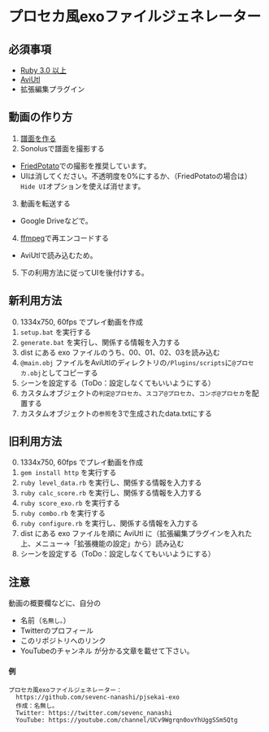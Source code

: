 # プロセカ風exoファイルジェネレーター

## 必須事項
- [Ruby 3.0 以上](https://www.ruby-lang.org/ja/documentation/installation/)
- [AviUtl](http://spring-fragrance.mints.ne.jp/aviutl/)
- 拡張編集プラグイン

## 動画の作り方

1. [譜面を作る](https://wiki.purplepalette.net/create-charts)
2. Sonolusで譜面を撮影する
- [FriedPotato](https://fp.sevenc7c.com)での撮影を推奨しています。
- UIは消してください。不透明度を0%にするか、（FriedPotatoの場合は）`Hide UI`オプションを使えば消せます。
3. 動画を転送する
- Google Driveなどで。
4. [ffmpeg](https://www.ffmpeg.org/)で再エンコードする
- AviUtlで読み込むため。
5. 下の利用方法に従ってUIを後付けする。

## 新利用方法

0. 1334x750, 60fps でプレイ動画を作成
1. `setup.bat` を実行する
2. `generate.bat` を実行し、関係する情報を入力する
3. dist にある exo ファイルのうち、00、01、02、03を読み込む
4.  `@main.obj` ファイルをAviUtlのディレクトリの`/Plugins/scripts`に`@プロセカ.obj`としてコピーする
5.  シーンを設定する（ToDo：設定しなくてもいいようにする）
6.  カスタムオブジェクトの`判定@プロセカ`、`スコア@プロセカ`、`コンボ@プロセカ`を配置する 
7.  カスタムオブジェクトの`参照`を3で生成されたdata.txtにする

## 旧利用方法

0. 1334x750, 60fps でプレイ動画を作成
1. `gem install http` を実行する
2. `ruby level_data.rb` を実行し、関係する情報を入力する
3. `ruby calc_score.rb` を実行し、関係する情報を入力する
4. `ruby score_exo.rb` を実行する
5. `ruby combo.rb` を実行する
6. `ruby configure.rb` を実行し、関係する情報を入力する
9. dist にある exo ファイルを順に AviUtl に（拡張編集プラグインを入れた上、メニュー→「拡張機能の設定」から）読み込む
10. シーンを設定する（ToDo：設定しなくてもいいようにする）

## 注意
動画の概要欄などに、自分の
- 名前（`名無し｡`）
- Twitterのプロフィール
- このリポジトリへのリンク
- YouTubeのチャンネル
が分かる文章を載せて下さい。
#### 例
```
プロセカ風exoファイルジェネレーター：
  https://github.com/sevenc-nanashi/pjsekai-exo
  作成：名無し｡  
  Twitter: https://twitter.com/sevenc_nanashi
  YouTube: https://youtube.com/channel/UCv9Wgrqn0ovYhUggSSm5Qtg
```
